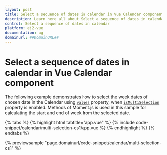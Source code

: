 ```yaml
---
layout: post
title: Select a sequence of dates in calendar in Vue Calendar component | Syncfusion
description: Learn here all about Select a sequence of dates in calendar in Syncfusion Vue Calendar component of Syncfusion Essential JS 2 and more.
control: Select a sequence of dates in calendar 
platform: ej2-vue
documentation: ug
domainurl: ##DomainURL##
---
```


# Select a sequence of dates in calendar in Vue Calendar component

The following example demonstrates how to select the week dates of chosen date in the Calendar using [`values`](https://ej2.syncfusion.com/vue/documentation/api/calendar#values) property, when [`isMultiSelection`](https://ej2.syncfusion.com/vue/documentation/api/calendar#ismultiselection) property is enabled. Methods of Moment.js is used in this sample for calculating the start and end of week from the selected date.

{% tabs %}
{% highlight html tabtitle="app.vue" %}
{% include code-snippet/calendar/multi-selection-cs1/app.vue %}
{% endhighlight %}
{% endtabs %}
        
{% previewsample "page.domainurl/code-snippet/calendar/multi-selection-cs1" %}